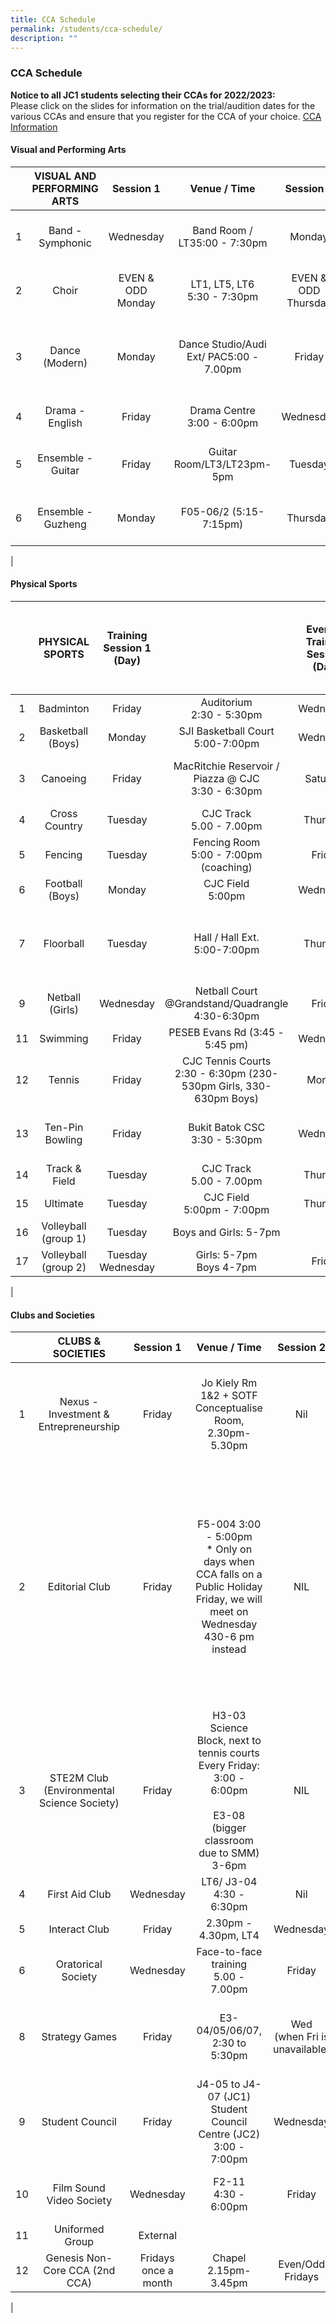 ```yaml
---
title: CCA Schedule
permalink: /students/cca-schedule/
description: ""
---
```

### **CCA Schedule**
**Notice to all JC1 students selecting their CCAs for 2022/2023:**<br>
Please click on the slides for information on the trial/audition dates for the various CCAs and ensure that you register for the CCA of your choice. [CCA Information](https://docs.google.com/presentation/d/1iKzZrrKP9TpC182T72u44ogV3Re4b6qoRoyzJCxwWDY/edit#slide=id.g7d8fc49b24_73_63)

#### **Visual and Performing Arts**

|  | VISUAL AND PERFORMING ARTS | Session 1 | Venue / Time | Session 2 | Venue / Time | Extra | Venue / Time |
|:---:|:---:|:---:|:---:|:---:|:---:|:---:|---|
| 1 | Band - Symphonic | Wednesday | Band Room / LT35:00 - 7:30pm | Monday | Band Room / LT35.00 - 7.30 pm | Saturday (preparation for performances) | Band Room / LT3 / Audi, Audi Ext9.00 am - 1.00 pm |
| 2 | Choir | EVEN & ODD Monday  | LT1, LT5, LT6<br>5:30 - 7:30pm | EVEN & ODD Thursday | LT1, LT5, LT6<br>5:30 - 7:30pm | Friday (preparation for performances) | LT1, LT5, LT6<br>2.30 to 4.30pm  |
| 3 | Dance (Modern) | Monday | Dance Studio/Audi Ext/ PAC5:00 - 7.00pm | Friday | Dance Studio/Audi Ext/ PAC2:45 - 5:15pm | Wednesday (extra session before performances and competitions) | Dance Studio / PAC4.30pm - 7pm |
| 4 | Drama - English | Friday | Drama Centre<br>3:00 - 6:00pm | Wednesday | Drama Centre<br>4:30 - 6:30pm | Saturday (SYF) | Drama Centre / Audi ext.<br>9.00am - 12.00pm |
| 5 | Ensemble - Guitar | Friday | Guitar Room/LT3/LT23pm-5pm | Tuesday | Guitar Room/LT3/LT25pm-7pm | Thursday (extra session prior to performances) | Guitar Room/LT3/LT25pm-7pm |
| 6 | Ensemble - Guzheng | Monday | F05-06/2 (5:15-7:15pm) | Thursday | F05-06/2 (5:15-7:15pm) | Wednesday (extra session prior to performances) | F05-06/2 (Wed 4:00-6:00pm) |
|

#### **Physical Sports**

|  | PHYSICAL SPORTS | Training Session 1 (Day) |   | Evening Training Session (Day) | Venue/Time  | Additional Evening Session During Competition Period (Day) | Venue/Time  |
|:---:|:---:|:---:|:---:|:---:|:---:|:---:|---|
| 1 | Badminton | Friday | Auditorium<br>2:30 - 5:30pm  | Wednesday | Auditorium<br>4:00 - 7:00pm | Monday | Auditorium<br>5:00 pm - 7:00pm |
| 2 | Basketball (Boys) | Monday | SJI Basketball Court<br>5:00-7:00pm | Wednesday | SJI Basketball Court<br>4:30-6:30pm |  |   |
| 3 | Canoeing  | Friday | MacRitchie Reservoir / Piazza @ CJC<br>3:30 - 6:30pm | Saturday | MacRitchie Reservoir / CJC<br>8:00am - 11:00am (from Feb 12)  | Wednesday | Macritchie Reservoir / Piazza @ CJC<br>4:30 - 6:30pm |
| 4 | Cross Country | Tuesday | CJC Track<br>5.00 - 7.00pm | Thursday | CJC Track<br>5.00 - 7.00pm | Monday | CJC Track<br>5.00 - 7.00pm |
| 5 | Fencing | Tuesday | Fencing Room<br>5:00 - 7:00pm (coaching) | Friday | Fencing Room<br>2:30 - 5:30pm (coaching) |   |   |
| 6 | Football (Boys) | Monday | CJC Field<br>5:00pm | Wednesday | CJC Field<br>5:00pm | Friday | CJC Field 5.00pm |
| 7 | Floorball | Tuesday | Hall / Hall Ext.<br>5:00-7:00pm | Thursday | Hall / Hall Ext.<br>5:00-7:00pm | Training will be extended till 7.30pm on both training days. | Audi/ Audi Ext. 5.00 - 7.30pm |
| 9 | Netball (Girls) | Wednesday | Netball Court @Grandstand/Quadrangle<br>4:30-6:30pm | Friday | Netball Court @Grandstand/Quadrangle<br>2:30-5:00pm | Monday (for A-div team) | Netball Court @Grandstand/Quadrangle<br>5-7pm |
| 11 | Swimming | Friday | PESEB Evans Rd (3:45 - 5:45 pm) | Wednesday | CJC PAC Cave 6:00 - 8:00pm  | Monday | CJC PAC Cave 6:00 - 8:00pm  |
| 12 | Tennis | Friday | CJC Tennis Courts<br>2:30 - 6:30pm (230-530pm Girls, 330-630pm Boys) | Monday | CJC Tennis Courts<br>5:00 - 7:00pm (Girls) | Wednesday | CJC Tennis Courts<br>4:30 - 6:30pm (Boys) |
| 13 | Ten-Pin Bowling | Friday | Bukit Batok CSC<br>3:30 - 5:30pm | Wednesday | Bukit Batok CSC<br>5:30 - 7:30pm | Saturday (Only in mid March - early April) | Bukit Batok CSC<br>10:00am - 1:00pm |
| 14 | Track & Field  | Tuesday | CJC Track<br>5.00 - 7.00pm | Thursday | CJC Track<br>5.00 - 7.00pm | Monday | CJC Track<br>5.00 - 7.00pm |
| 15 | Ultimate | Tuesday | CJC Field<br>5:00pm - 7:00pm | Thursday | CJC Field<br>5:00pm - 7:00pm |   |   |
| 16 | Volleyball (group 1) | Tuesday | Boys and Girls: 5-7pm |   |   |   |   |
| 17 | Volleyball (group 2) | Tuesday<br>Wednesday | Girls: 5-7pm<br>Boys 4-7pm | Friday | Boys and Girls: 4-7pm | Saturday  | Boys and girls: 8-11am  |
|

#### **Clubs and Societies**

|  | CLUBS & SOCIETIES | Session 1 | Venue / Time | Session 2 | Venue / Time | Extra | Venue / Time |
|:---:|:---:|:---:|:---:|:---:|:---:|:---:|---|
| 1 | Nexus - Investment & Entrepreneurship | Friday | Jo Kiely Rm 1&2 + SOTF Conceptualise Room, 2.30pm-5.30pm | Nil | Nil | Mandatory sessions kept to once a week. No mandatory sessions on weekends & sch holidays. |   |
| 2 | Editorial Club | Friday | F5-004 3:00 - 5:00pm<br>\* Only on days when CCA falls on a Public Holiday Friday, we will meet on Wednesday 430-6 pm instead | NIL  | NIL  | Members will meet for one more additional day during peak periods (to prep for major events like CCA Bazaar, or A-Level results release interviews, as well as deadlines for production of newsletter)  | F5-004 Wednesdays 4-6pm |
| 3 | STE2M Club (Environmental Science Society) | Friday | H3-03 Science Block, next to tennis courts<br>Every Friday: 3:00 - 6:00pm<br><br>E3-08 (bigger classroom due to SMM) 3-6pm | NIL | NIL | NIL | NIL |
| 4 | First Aid Club | Wednesday | LT6/ J3-04<br>4:30 - 6:30pm | Nil | Nil | Friday | 3:00 - 5:00 pm<br>J3-04 |
| 5 | Interact Club | Friday | 2.30pm - 4.30pm, LT4 | Wednesday | 4:30 - 6:30pm, LT4 | NIL | NIL |
| 6 | Oratorical Society | Wednesday | Face-to-face training<br>5.00 - 7.00pm | Friday | Face-to-face training<br>3.00-6.00pm | NIL | NIL |
| 8 | Strategy Games | Friday | E3-04/05/06/07, 2:30 to 5:30pm | Wed<br>(when Fri is unavailable) | E3-04/05/06/07, 4:15 to 6:15pm | Competitions on Saturdays<br>*Suspended due to Covid-19 situation | Competition Venues |
| 9 | Student Council | Friday | J4-05 to J4-07 (JC1)<br>Student Council Centre (JC2)<br>3:00 - 7:00pm | Wednesday | J4-05 to J4-07 (JC1)<br>Student Council Centre (JC2)<br>5:00 - 7:00pm |   | SCC  |
| 10 | Film Sound Video Society | Wednesday | F2-11<br>4:30 - 6:00pm | Friday | F2-11<br>3:00 - 6:00pm | Morning assemblies (rotation basis) | NIL |
| 11 | Uniformed Group | External |   |   |   |   |   |
| 12 | Genesis Non-Core CCA (2nd CCA) | Fridays once a month | Chapel<br>2.15pm-3.45pm | Even/Odd Fridays  | Chapel | Emmaus Session once a term | Chapel or LT1 |
|